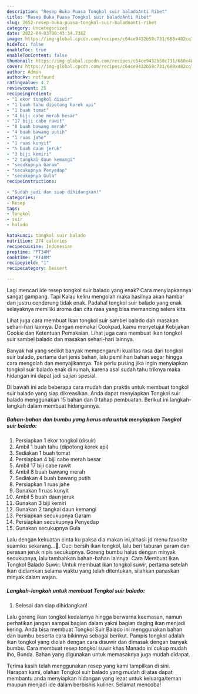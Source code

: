 ```yaml
---
description: "Resep Buka Puasa Tongkol suir baladoAnti Ribet"
title: "Resep Buka Puasa Tongkol suir baladoAnti Ribet"
slug: 2652-resep-buka-puasa-tongkol-suir-baladoanti-ribet
category: Uncategorized
date: 2022-04-03T00:43:34.738Z
image: https://img-global.cpcdn.com/recipes/c64ce9432b58c731/680x482cq70/tongkol-suir-balado-foto-resep-utama.jpg
hideToc: false
enableToc: true
enableTocContent: false
thumbnail: https://img-global.cpcdn.com/recipes/c64ce9432b58c731/680x482cq70/tongkol-suir-balado-foto-resep-utama.jpg
cover: https://img-global.cpcdn.com/recipes/c64ce9432b58c731/680x482cq70/tongkol-suir-balado-foto-resep-utama.jpg
author: Admin
authorAv: notfound
ratingvalue: 4.7
reviewcount: 25
recipeingredient:
- "1 ekor tongkol disuir"
- "1 buah tahu dipotong korek api"
- "1 buah tomat"
- "4 biji cabe merah besar"
- "17 biji cabe rawit"
- "8 buah bawang merah"
- "4 buah bawang putih"
- "1 ruas jahe"
- "1 ruas kunyit"
- "5 buah daun jeruk"
- "3 biji kemiri"
- "2 tangkai daun kemangi"
- "secukupnya Garam"
- "secukupnya Penyedap"
- "secukupnya Gula"
recipeinstructions:

- "Sudah jadi dan siap dihidangkan!"
categories:
- Resep
tags:
- tongkol
- suir
- balado

katakunci: tongkol suir balado 
nutrition: 274 calories
recipecuisine: Indonesian
preptime: "PT34M"
cooktime: "PT48M"
recipeyield: "1"
recipecategory: Dessert

---
```



Lagi mencari ide resep tongkol suir balado yang enak? Cara menyiapkannya sangat gampang. Tapi Kalau keliru mengolah maka hasilnya akan hambar dan justru cenderung tidak enak. Padahal tongkol suir balado yang enak selayaknya memiliki aroma dan cita rasa yang bisa memancing selera kita.


Lihat juga cara membuat Ikan tongkol suir sambel balado dan masakan sehari-hari lainnya. Dengan memakai Cookpad, kamu menyetujui Kebijakan Cookie dan Ketentuan Pemakaian. Lihat juga cara membuat Ikan tongkol suir sambel balado dan masakan sehari-hari lainnya.

Banyak hal yang sedikit banyak mempengaruhi kualitas rasa dari tongkol suir balado, pertama dari jenis bahan, lalu pemilihan bahan segar hingga cara mengolah dan menyajikannya. Tak perlu pusing jika ingin menyiapkan tongkol suir balado enak di rumah, karena asal sudah tahu triknya maka hidangan ini dapat jadi sajian spesial.


Di bawah ini ada beberapa cara mudah dan praktis untuk membuat tongkol suir balado yang siap dikreasikan. Anda dapat menyiapkan Tongkol suir balado menggunakan 15 bahan dan 0 tahap pembuatan. Berikut ini langkah-langkah dalam membuat hidangannya.

<!--inarticleads1-->

##### Bahan-bahan dan bumbu yang harus ada untuk menyiapkan Tongkol suir balado:

1. Persiapkan 1 ekor tongkol (disuir)
1. Ambil 1 buah tahu (dipotong korek api)
1. Sediakan 1 buah tomat
1. Persiapkan 4 biji cabe merah besar
1. Ambil 17 biji cabe rawit
1. Ambil 8 buah bawang merah
1. Sediakan 4 buah bawang putih
1. Persiapkan 1 ruas jahe
1. Gunakan 1 ruas kunyit
1. Ambil 5 buah daun jeruk
1. Gunakan 3 biji kemiri
1. Gunakan 2 tangkai daun kemangi
1. Persiapkan secukupnya Garam
1. Persiapkan secukupnya Penyedap
1. Gunakan secukupnya Gula


Lalu dengan kekuatan cinta ku paksa dia makan ini,alhasil jd menu favorite suamiku sekarang…🥰. Cuci bersih ikan tongkol, lalu beri taburan garam dan perasan jeruk nipis secukupnya. Goreng bumbu halus dengan minyak secukupnya, lalu tambahkan bahan-bahan lainnya. Cara Membuat Ikan Tongkol Balado Suwir: Untuk membuat ikan tongkol suwir, pertama setelah ikan didiamkan selama waktu yang telah ditentukan, silahkan panaskan minyak dalam wajan. 

<!--inarticleads2-->

##### Langkah-langkah untuk membuat Tongkol suir balado:


1. Selesai dan siap dihidangkan!

Lalu goreng ikan tongkol kedalamya hingga berwarna keemasan, namun perhatikan jangan sampai bagian dalam yakni bagian daging ikan menjadi kering. Anda bisa membuat Tongkol Suir Balado ini menggunakan bahan dan bumbu beserta cara bikinnya sebagai berikut. Pampis tongkol adalah ikan tongkol yang diolah dengan cara disuwir dan dimasak dengan banyak bumbu. Cara membuat resep tongkol suwir khas Manado ini cukup mudah lho, Bunda. Bahan yang digunakan untuk memasaknya juga mudah didapat. 

Terima kasih telah menggunakan resep yang kami tampilkan di sini. Harapan kami, olahan Tongkol suir balado yang mudah di atas dapat membantu anda menyiapkan hidangan yang lezat untuk keluarga/teman maupun menjadi ide dalam berbisnis kuliner. Selamat mencoba!
